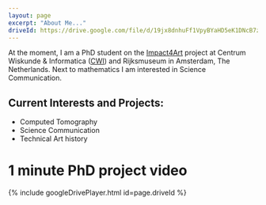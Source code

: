 ```yaml
---
layout: page
excerpt: "About Me..."
driveId: https://drive.google.com/file/d/19jx8dnhuFf1VpyBYaHD5eK1DNcB7zOlb/view?usp=sharing
---
```


At the moment, I am a PhD student on the [Impact4Art](https://www.nicas-research.nl/projects/impact4art/) project at Centrum Wiskunde & Informatica ([CWI](https://www.cwi.nl/)) and Rijksmuseum in Amsterdam, The Netherlands. Next to mathematics I am interested in Science Communication. 

## Current Interests and Projects:
- Computed Tomography
- Science Communication
- Technical Art history

# 1 minute PhD project video

{% include googleDrivePlayer.html id=page.driveId %}


